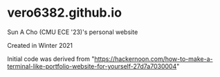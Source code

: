 # vero6382.github.io
Sun A Cho (CMU ECE '23)'s personal website

Created in Winter 2021


Initial code was derived from "https://hackernoon.com/how-to-make-a-terminal-like-portfolio-website-for-yourself-27d7a7030004"
